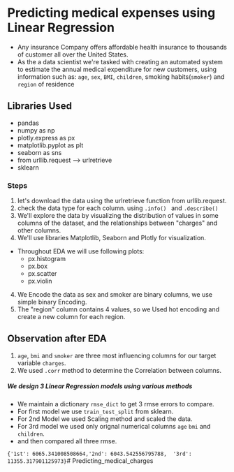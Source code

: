 
# Predicting medical expenses using Linear Regression

- Any insurance Company offers affordable health insurance to thousands of customer all over the United States. 
- As the a data scientist we're tasked with creating an automated system to estimate the annual medical expenditure for new customers, using information such as:
`age`, `sex`, `BMI`, `children`, smoking habits(`smoker`) and `region` of residence

## Libraries Used 
- pandas 
- numpy as np
- plotly.express as px 
- matplotlib.pyplot as plt  
- seaborn as sns 
- from urllib.request -->  urlretrieve 
- sklearn 

### Steps
1. let's download the data using the urlretrieve function from urllib.request.
2. check the data type for each column. using `.info() ` and `.describe()`
3. We'll explore the data by visualizing the distribution of values in some columns of the dataset, and the relationships between "charges" and other columns.
4. We'll use libraries Matplotlib, Seaborn and Plotly for visualization.
- Throughout EDA we will use following plots:
    - px.histogram
    - px.box
    - px.scatter
    - px.violin
4. We Encode the data as sex and smoker are binary columns, we use simple binary Encoding.
5. The "region" column contains 4 values, so we Used hot encoding and create a new column for each region.

## Observation after EDA
1. `age`, `bmi` and `smoker` are three most influencing columns for our target variable `charges`.
2. We used `.corr` method to determine the Correlation between columns.


##### We design 3  Linear Regression models using various methods
- We maintain a dictionary `rmse_dict` to get 3 rmse errors to compare.
- For first model we use `train_test_split` from sklearn.
- For 2nd Model we used Scaling method and scaled the data.
- For 3rd model we used only orignal numerical columns `age` `bmi` and `children`.
- and then compared all three rmse.

`{'1st': 6065.341008508664,'2nd': 6043.542556795788, 
'3rd': 11355.317901125973}`# Predicting_medical_charges
